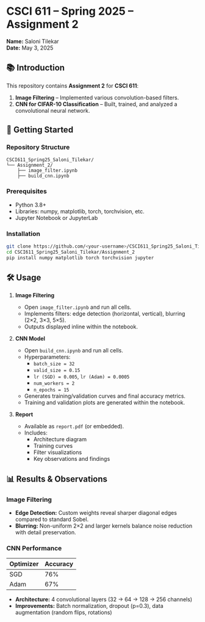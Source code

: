 # CSCI 611 – Spring 2025 – Assignment 2

**Name:** Saloni Tilekar  
**Date:** May 3, 2025

## 📚 Introduction

This repository contains **Assignment 2** for **CSCI 611**:

1. **Image Filtering** – Implemented various convolution-based filters.
2. **CNN for CIFAR-10 Classification** – Built, trained, and analyzed a convolutional neural network.

## 🚀 Getting Started

### Repository Structure

```
CSCI611_Spring25_Saloni_Tilekar/
└── Assignment_2/
    ├── image_filter.ipynb
    ├── build_cnn.ipynb
```

### Prerequisites

- Python 3.8+  
- Libraries: numpy, matplotlib, torch, torchvision, etc.  
- Jupyter Notebook or JupyterLab

### Installation

```bash
git clone https://github.com/<your-username>/CSCI611_Spring25_Saloni_Tilekar.git
cd CSCI611_Spring25_Saloni_Tilekar/Assignment_2
pip install numpy matplotlib torch torchvision jupyter
```

## 🛠️ Usage

1. **Image Filtering**  
   - Open `image_filter.ipynb` and run all cells.  
   - Implements filters: edge detection (horizontal, vertical), blurring (2×2, 3×3, 5×5).  
   - Outputs displayed inline within the notebook.

2. **CNN Model**  
   - Open `build_cnn.ipynb` and run all cells.  
   - Hyperparameters:
     - `batch_size = 32`  
     - `valid_size = 0.15`  
     - `lr (SGD) = 0.005`, `lr (Adam) = 0.0005`  
     - `num_workers = 2`  
     - `n_epochs = 15`  
   - Generates training/validation curves and final accuracy metrics.  
   - Training and validation plots are generated within the notebook.

3. **Report**  
   - Available as `report.pdf` (or embedded).  
   - Includes:
     - Architecture diagram  
     - Training curves  
     - Filter visualizations  
     - Key observations and findings

## 📊 Results & Observations

### Image Filtering

- **Edge Detection:** Custom weights reveal sharper diagonal edges compared to standard Sobel.  
- **Blurring:** Non-uniform 2×2 and larger kernels balance noise reduction with detail preservation.

### CNN Performance

| Optimizer | Accuracy |
|-----------|----------|
| SGD       | 76%      |
| Adam      | 67%      |

- **Architecture:** 4 convolutional layers (32 → 64 → 128 → 256 channels)  
- **Improvements:** Batch normalization, dropout (p=0.3), data augmentation (random flips, rotations)


